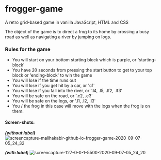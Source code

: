 # frogger-game

A retro grid-based game in vanilla JavaScript, HTML and CSS

The object of the game is to direct a frog to its home by crossing a busy road as well as navigating a river by jumping on logs.

### Rules for the game
* You will start on your bottom starting block which is purple, or 'starting-block'
* You have 20 seconds from pressing the start button to get to your top block or 'ending-block' to win the game
* You will lose if the time runs out
* You will lose if you get hit by a car, or 'c1'
* You will lose if you fall into the river, or '.l4, .l5, .lf2, .lf3'
* You will be safe on the road, or '.c2, .c3'
* You will be safe on the logs, or '.l1, .l2, .l3'
* You / the frog in this case will move with the logs when the frog is on them.


#### Screen-shots:
***(without label)***
![screencapture-malihakabir-github-io-frogger-game-2020-09-07-05_24_32](https://user-images.githubusercontent.com/43598622/92337350-ba6d3280-f0ca-11ea-9204-12884b1ba2f6.jpg)

***(with label)***
![screencapture-127-0-0-1-5500-2020-09-07-05_24_20](https://user-images.githubusercontent.com/43598622/92337368-e4265980-f0ca-11ea-9cde-1d417614e660.jpg)
